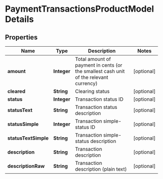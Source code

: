 
# PaymentTransactionsProductModelDetails

## Properties
Name | Type | Description | Notes
------------ | ------------- | ------------- | -------------
**amount** | **Integer** | Total amount of payment in cents (or the smallest cash unit of the relevant currency) |  [optional]
**cleared** | **String** | Clearing status |  [optional]
**status** | **Integer** | Transaction status ID |  [optional]
**statusText** | **String** | Transaction status description |  [optional]
**statusSimple** | **Integer** | Transaction simple-status ID |  [optional]
**statusTextSimple** | **String** | Transaction simple-status description |  [optional]
**description** | **String** | Transaction description |  [optional]
**descriptionRaw** | **String** | Transaction description (plain text) |  [optional]



